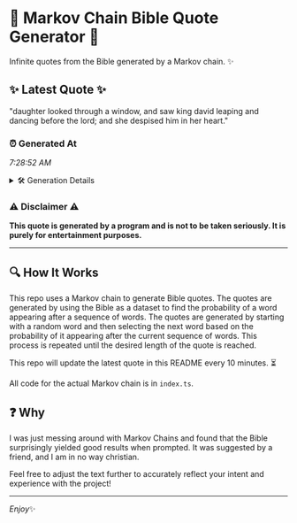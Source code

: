 # 📖 Markov Chain Bible Quote Generator 📖

Infinite quotes from the Bible generated by a Markov chain. ✨

## ✨ Latest Quote ✨
"daughter looked through a window, and saw king david leaping and dancing before the lord; and she despised him in her heart."

### ⏰ Generated At
*7:28:52 AM*

<details>
    <summary>🛠️ Generation Details</summary>
    <p>
        <strong>🌱 Seed:</strong> daughter<br>
        <strong>🔄 Iterations:</strong> 21<br>
        <strong>📜 Context History:</strong><br>[ daughter ]: looked<br>[ daughter, looked ]: through<br>[ daughter, looked, through ]: a<br>[ daughter, looked, through, a ]: window,<br>[ daughter, looked, through, a, window, ]: and<br>[ daughter, looked, through, a, window,, and ]: saw<br>[ looked, through, a, window,, and, saw ]: king<br>[ through, a, window,, and, saw, king ]: david<br>[ a, window,, and, saw, king, david ]: leaping<br>[ window,, and, saw, king, david, leaping ]: and<br>[ and, saw, king, david, leaping, and ]: dancing<br>[ saw, king, david, leaping, and, dancing ]: before<br>[ king, david, leaping, and, dancing, before ]: the<br>[ david, leaping, and, dancing, before, the ]: lord;<br>[ leaping, and, dancing, before, the, lord; ]: and<br>[ and, dancing, before, the, lord;, and ]: she<br>[ dancing, before, the, lord;, and, she ]: despised<br>[ before, the, lord;, and, she, despised ]: him<br>[ the, lord;, and, she, despised, him ]: in<br>[ lord;, and, she, despised, him, in ]: her<br>[ and, she, despised, him, in, her ]: heart.<br>
    </p>
</details>

### ⚠️ Disclaimer ⚠️
**This quote is generated by a program and is not to be taken seriously. It is purely for entertainment purposes.**

---

## 🔍 How It Works

This repo uses a Markov chain to generate Bible quotes. The quotes are generated by using the Bible as a dataset to find the probability of a word appearing after a sequence of words. The quotes are generated by starting with a random word and then selecting the next word based on the probability of it appearing after the current sequence of words. This process is repeated until the desired length of the quote is reached.

This repo will update the latest quote in this README every 10 minutes. ⏳

All code for the actual Markov chain is in `index.ts`.

## ❓ Why

I was just messing around with Markov Chains and found that the Bible surprisingly yielded good results when prompted. 
It was suggested by a friend, and I am in no way christian.

Feel free to adjust the text further to accurately reflect your intent and experience with the project!

---

*Enjoy*✨
